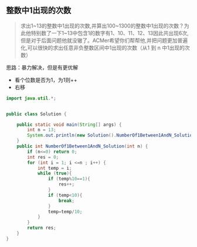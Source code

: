 

## 整数中1出现的次数

> 求出1~13的整数中1出现的次数,并算出100~1300的整数中1出现的次数？为此他特别数了一下1~13中包含1的数字有1、10、11、12、13因此共出现6次,但是对于后面问题他就没辙了。ACMer希望你们帮帮他,并把问题更加普遍化,可以很快的求出任意非负整数区间中1出现的次数（从1 到 n 中1出现的次数）

思路：暴力解决，但是有更优解

* 看个位数是否为1，为1则++
* 右移

```java
import java.util.*;


public class Solution {

    public static void main(String[] args) {
        int n = 13;
        System.out.println(new Solution().NumberOf1Between1AndN_Solution(n));
    }
    public int NumberOf1Between1AndN_Solution(int n) {
        if (n<=0) return 0;
        int res = 0;
        for (int i = 1; i <=n ; i++) {
            int temp = i;
            while (true){
                if (temp%10==1){
                    res++;
                }
                if (temp<10){
                    break;
                }
                temp=temp/10;
            }
        }
        return res;
    }
}
```
